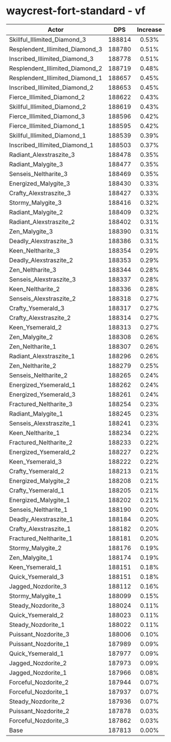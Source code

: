 # waycrest-fort-standard - vf
| Actor | DPS | Increase |
|---|:---:|:---:|
|Skillful_Illimited_Diamond_3|188814|0.53%|
|Resplendent_Illimited_Diamond_3|188780|0.51%|
|Inscribed_Illimited_Diamond_3|188778|0.51%|
|Resplendent_Illimited_Diamond_2|188719|0.48%|
|Resplendent_Illimited_Diamond_1|188657|0.45%|
|Inscribed_Illimited_Diamond_2|188653|0.45%|
|Fierce_Illimited_Diamond_2|188622|0.43%|
|Skillful_Illimited_Diamond_2|188619|0.43%|
|Fierce_Illimited_Diamond_3|188596|0.42%|
|Fierce_Illimited_Diamond_1|188595|0.42%|
|Skillful_Illimited_Diamond_1|188539|0.39%|
|Inscribed_Illimited_Diamond_1|188503|0.37%|
|Radiant_Alexstraszite_3|188478|0.35%|
|Radiant_Malygite_3|188477|0.35%|
|Senseis_Neltharite_3|188469|0.35%|
|Energized_Malygite_3|188430|0.33%|
|Crafty_Alexstraszite_3|188427|0.33%|
|Stormy_Malygite_3|188416|0.32%|
|Radiant_Malygite_2|188409|0.32%|
|Radiant_Alexstraszite_2|188402|0.31%|
|Zen_Malygite_3|188390|0.31%|
|Deadly_Alexstraszite_3|188386|0.31%|
|Keen_Neltharite_3|188354|0.29%|
|Deadly_Alexstraszite_2|188353|0.29%|
|Zen_Neltharite_3|188344|0.28%|
|Senseis_Alexstraszite_3|188337|0.28%|
|Keen_Neltharite_2|188336|0.28%|
|Senseis_Alexstraszite_2|188318|0.27%|
|Crafty_Ysemerald_3|188317|0.27%|
|Crafty_Alexstraszite_2|188314|0.27%|
|Keen_Ysemerald_2|188313|0.27%|
|Zen_Malygite_2|188308|0.26%|
|Zen_Neltharite_1|188307|0.26%|
|Radiant_Alexstraszite_1|188296|0.26%|
|Zen_Neltharite_2|188279|0.25%|
|Senseis_Neltharite_2|188265|0.24%|
|Energized_Ysemerald_1|188262|0.24%|
|Energized_Ysemerald_3|188261|0.24%|
|Fractured_Neltharite_3|188254|0.23%|
|Radiant_Malygite_1|188245|0.23%|
|Senseis_Alexstraszite_1|188241|0.23%|
|Keen_Neltharite_1|188234|0.22%|
|Fractured_Neltharite_2|188233|0.22%|
|Energized_Ysemerald_2|188227|0.22%|
|Keen_Ysemerald_3|188222|0.22%|
|Crafty_Ysemerald_2|188213|0.21%|
|Energized_Malygite_2|188208|0.21%|
|Crafty_Ysemerald_1|188205|0.21%|
|Energized_Malygite_1|188202|0.21%|
|Senseis_Neltharite_1|188190|0.20%|
|Deadly_Alexstraszite_1|188184|0.20%|
|Crafty_Alexstraszite_1|188182|0.20%|
|Fractured_Neltharite_1|188181|0.20%|
|Stormy_Malygite_2|188176|0.19%|
|Zen_Malygite_1|188174|0.19%|
|Keen_Ysemerald_1|188151|0.18%|
|Quick_Ysemerald_3|188151|0.18%|
|Jagged_Nozdorite_3|188112|0.16%|
|Stormy_Malygite_1|188099|0.15%|
|Steady_Nozdorite_3|188024|0.11%|
|Quick_Ysemerald_2|188023|0.11%|
|Steady_Nozdorite_1|188022|0.11%|
|Puissant_Nozdorite_3|188006|0.10%|
|Puissant_Nozdorite_1|187989|0.09%|
|Quick_Ysemerald_1|187977|0.09%|
|Jagged_Nozdorite_2|187973|0.09%|
|Jagged_Nozdorite_1|187966|0.08%|
|Forceful_Nozdorite_2|187944|0.07%|
|Forceful_Nozdorite_1|187937|0.07%|
|Steady_Nozdorite_2|187936|0.07%|
|Puissant_Nozdorite_2|187878|0.03%|
|Forceful_Nozdorite_3|187862|0.03%|
|Base|187813|0.00%|
